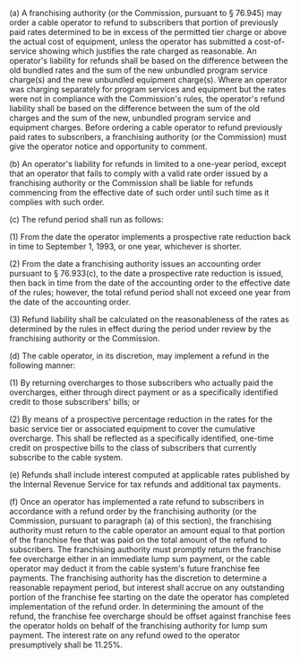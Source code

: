 (a) A franchising authority (or the Commission, pursuant to § 76.945) may order a cable operator to refund to subscribers that portion of previously paid rates determined to be in excess of the permitted tier charge or above the actual cost of equipment, unless the operator has submitted a cost-of-service showing which justifies the rate charged as reasonable. An operator's liability for refunds shall be based on the difference between the old bundled rates and the sum of the new unbundled program service charge(s) and the new unbundled equipment charge(s). Where an operator was charging separately for program services and equipment but the rates were not in compliance with the Commission's rules, the operator's refund liability shall be based on the difference between the sum of the old charges and the sum of the new, unbundled program service and equipment charges. Before ordering a cable operator to refund previously paid rates to subscribers, a franchising authority (or the Commission) must give the operator notice and opportunity to comment.

(b) An operator's liability for refunds in limited to a one-year period, except that an operator that fails to comply with a valid rate order issued by a franchising authority or the Commission shall be liable for refunds commencing from the effective date of such order until such time as it complies with such order.

(c) The refund period shall run as follows:

(1) From the date the operator implements a prospective rate reduction back in time to September 1, 1993, or one year, whichever is shorter.

(2) From the date a franchising authority issues an accounting order pursuant to § 76.933(c), to the date a prospective rate reduction is issued, then back in time from the date of the accounting order to the effective date of the rules; however, the total refund period shall not exceed one year from the date of the accounting order.

(3) Refund liability shall be calculated on the reasonableness of the rates as determined by the rules in effect during the period under review by the franchising authority or the Commission.

(d) The cable operator, in its discretion, may implement a refund in the following manner:

(1) By returning overcharges to those subscribers who actually paid the overcharges, either through direct payment or as a specifically identified credit to those subscribers' bills; or
                                    

(2) By means of a prospective percentage reduction in the rates for the basic service tier or associated equipment to cover the cumulative overcharge. This shall be reflected as a specifically identified, one-time credit on prospective bills to the class of subscribers that currently subscribe to the cable system.

(e) Refunds shall include interest computed at applicable rates published by the Internal Revenue Service for tax refunds and additional tax payments.

(f) Once an operator has implemented a rate refund to subscribers in accordance with a refund order by the franchising authority (or the Commission, pursuant to paragraph (a) of this section), the franchising authority must return to the cable operator an amount equal to that portion of the franchise fee that was paid on the total amount of the refund to subscribers. The franchising authority must promptly return the franchise fee overcharge either in an immediate lump sum payment, or the cable operator may deduct it from the cable system's future franchise fee payments. The franchising authority has the discretion to determine a reasonable repayment period, but interest shall accrue on any outstanding portion of the franchise fee starting on the date the operator has completed implementation of the refund order. In determining the amount of the refund, the franchise fee overcharge should be offset against franchise fees the operator holds on behalf of the franchising authority for lump sum payment. The interest rate on any refund owed to the operator presumptively shall be 11.25%.


